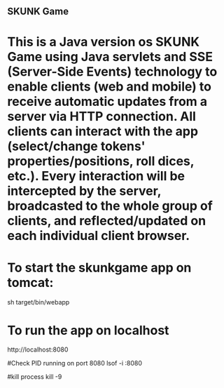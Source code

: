 ## SKUNK Game
# This is a Java version os SKUNK Game using Java servlets and SSE (Server-Side Events) technology to enable clients (web and mobile) to receive automatic updates from a server via HTTP connection. All clients can interact with the app (select/change tokens' properties/positions, roll dices, etc.). Every interaction will be intercepted by the server, broadcasted to the whole group of clients, and reflected/updated on each individual client browser.

# To start the skunkgame app on tomcat:
sh target/bin/webapp

# To run the app on localhost
http://localhost:8080

#Check PID running on port 8080
lsof -i :8080

#kill process
kill -9 <PID>
